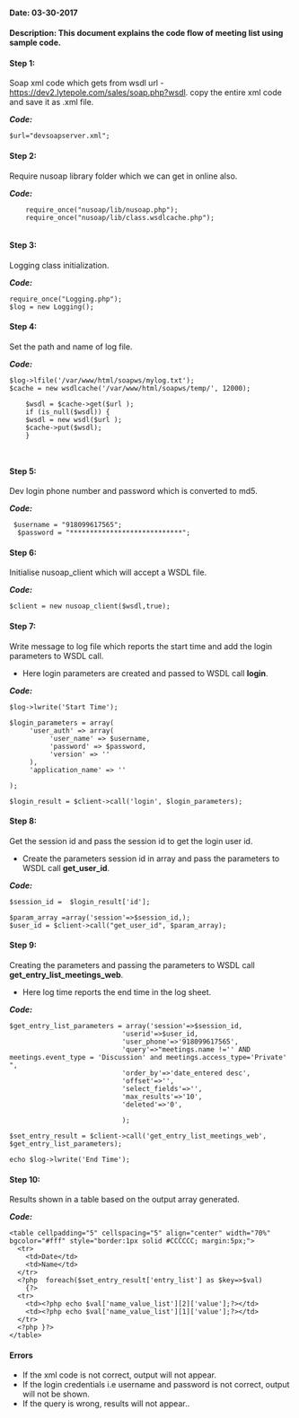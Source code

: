 #### Date: 03-30-2017
#### Description: This document explains the code flow of meeting list using sample code.

#### Step 1:

Soap xml code which gets from wsdl url - https://dev2.lytepole.com/sales/soap.php?wsdl. copy the entire xml code and save it as .xml file.

**_Code:_**
	
```
$url="devsoapserver.xml";

```

#### Step 2:

Require nusoap library folder which we can get in online also.

**_Code:_**
	
```
	require_once("nusoap/lib/nusoap.php");
	require_once("nusoap/lib/class.wsdlcache.php");
  
  ```
  
  #### Step 3:
  
  Logging class initialization.
  
  **_Code:_**
	
```
require_once("Logging.php");
$log = new Logging();
```

#### Step 4:

Set the path and name of log file.

  **_Code:_**
	
```
$log->lfile('/var/www/html/soapws/mylog.txt');
$cache = new wsdlcache('/var/www/html/soapws/temp/', 12000);

	$wsdl = $cache->get($url );
	if (is_null($wsdl)) {
	$wsdl = new wsdl($url );
	$cache->put($wsdl);
	}
  
 
```

#### Step 5:

Dev login phone number and password which is converted to md5.

**_Code:_**
	
```
 $username = "918099617565";
  $password = "****************************";
```

#### Step 6:

Initialise nusoap_client which will accept a WSDL file.

**_Code:_**
	
```
$client = new nusoap_client($wsdl,true);

```

#### Step 7:

Write message to log file which reports the start time and add the login parameters to WSDL call.

- Here login parameters are created and passed to WSDL call **login**.

**_Code:_**
	
```
$log->lwrite('Start Time');
    
$login_parameters = array(
     'user_auth' => array(
          'user_name' => $username,
          'password' => $password,
          'version' => ''
     ),
     'application_name' => ''
        
);
    
$login_result = $client->call('login', $login_parameters);
```

#### Step 8:

Get the session id and pass the session id to get the login user id.

- Create the parameters session id in array and pass the parameters to WSDL call **get_user_id**.

**_Code:_**
	
```
$session_id =  $login_result['id'];

$param_array =array('session'=>$session_id,);
$user_id = $client->call("get_user_id", $param_array);

```

#### Step 9:

Creating the parameters and passing the parameters to WSDL call **get_entry_list_meetings_web**.

- Here log time reports the end time in the log sheet.

**_Code:_**
	
```
$get_entry_list_parameters = array('session'=>$session_id,
                            'userid'=>$user_id,
                            'user_phone'=>'918099617565',
                            'query'=>"meetings.name !='' AND meetings.event_type = 'Discussion' and meetings.access_type='Private' ",
                            'order_by'=>'date_entered desc',
                            'offset'=>'',
                            'select_fields'=>'',
                            'max_results'=>'10',
                            'deleted'=>'0',
							
                            );

$set_entry_result = $client->call('get_entry_list_meetings_web', $get_entry_list_parameters);

echo $log->lwrite('End Time');
 ```
 
#### Step 10:

Results shown in a table based on the output array generated.

**_Code:_**

```
<table cellpadding="5" cellspacing="5" align="center" width="70%" bgcolor="#fff" style="border:1px solid #CCCCCC; margin:5px;">
  <tr>
    <td>Date</td>
    <td>Name</td>
  </tr>
  <?php  foreach($set_entry_result['entry_list'] as $key=>$val)
	{?>
  <tr>
    <td><?php echo $val['name_value_list'][2]['value'];?></td>
    <td><?php echo $val['name_value_list'][1]['value'];?></td>
  </tr>
  <?php }?>
</table>

```


#### Errors

- If the xml code is not correct, output will not appear.
- If the login credentials i.e username and password is not correct, output will not be shown.
- If the query is wrong, results will not appear..



